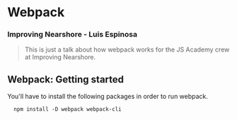 # Webpack
### Improving Nearshore - Luis Espinosa

> This is just a talk about how webpack works for the JS Academy crew at Improving Nearshore.


## Webpack: Getting started
You'll have to install the following packages in order to run webpack.

```shell
  npm install -D webpack webpack-cli
```
